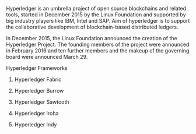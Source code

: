 Hyperledger is an umbrella project of open source blockchains and related tools, started in December 2015 by the Linux Foundation and supported by big industry players like IBM, Intel and SAP. 
Aim of hyperledger is to support the collaborative development of blockchain-based distributed ledgers.

In December 2015, the Linux Foundation announced the creation of the Hyperledger Project. The founding members of the project were announced in February 2016 and ten further members and the makeup of the governing board were announced March 29.

Hyperledger Frameworks
1. Hyperledger Fabric

2. Hyperledger Burrow

3. Hyperledger Sawtooth

4. Hyperledger Iroha

5. Hyperledger Indy
